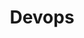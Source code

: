 ---
# An instance of the Featurette widget.
# Documentation: https://wowchemy.com/docs/page-builder/
widget: featurette

# This file represents a page section.
headless: true

# Order that this section appears on the page.
weight: 30

title: Devops
subtitle:

# Showcase personal skills or business features.
# - Add/remove as many `feature` blocks below as you like.
# - For available icons, see: https://wowchemy.com/docs/page-builder/#icons

feature:
- name: Github actions
  icon: github-actions
  icon_pack: custom

- name: Ansible
  icon: ansible
  icon_pack: custom

- name: Grafana
  icon: grafana
  icon_pack: custom

- name: Prometheus
  icon: prometheus
  icon_pack: custom

- name: Jaeger
  icon: jaeger
  icon_pack: custom
---